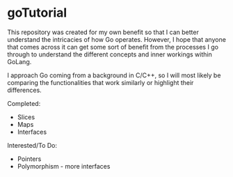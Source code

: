 # goTutorial

This repository was created for my own benefit so that I can better understand the intricacies of how Go operates.
However, I hope that anyone that comes across it can get some sort of benefit from the processes I go through to understand
the different concepts and inner workings within GoLang.

I approach Go coming from a background in C/C++, so I will most likely be comparing the functionalities that work similarly
or highlight their differences.

Completed:
  * Slices
  * Maps
  * Interfaces
  
Interested/To Do:
  * Pointers
  * Polymorphism - more interfaces
